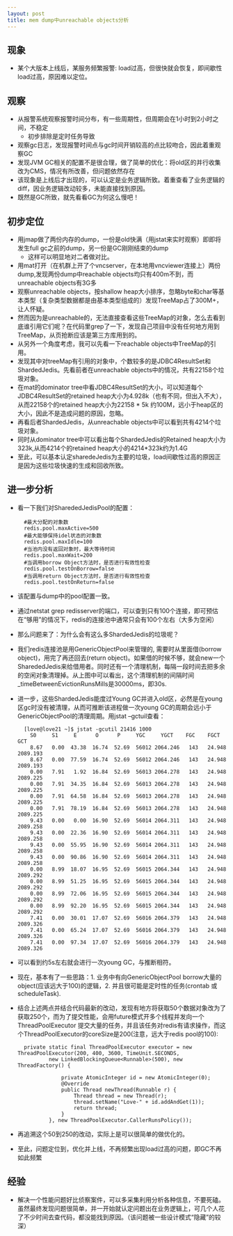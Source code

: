```yaml
---
layout: post
title: mem dump中unreachable objects分析
---
```


## 现象

* 某个大版本上线后，某服务频繁报警: load过高，但很快就会恢复，即间歇性load过高，原因难以定位。

## 观察

* 从报警系统观察报警时间分布，有一些周期性，但周期会在1小时到2小时之间，不稳定
  * 初步排除是定时任务导致
* 观察gc日志，发现报警时间点与gc时间开销较高的点比较吻合，因此着重观察GC
* 发现JVM GC相关的配置不是很合理，做了简单的优化：将old区的并行收集改为CMS，情况有所改善，但问题依然存在
* 该现象是上线后才出现的，可以认定是业务逻辑所致。着重查看了业务逻辑的diff，因业务逻辑改动较多，未能直接找到原因。
* 既然是GC所致，就先看看GC为何这么慢吧！

## 初步定位
* 用jmap做了两份内存的dump，一份是old快满（用jstat来实时观察）即即将发生full gc之前的dump，另一份是GC刚刚结束的dump
  * 这样可以明显地对二者做对比。
* 用mat打开（在机群上开了个vncserver，在本地用vncviewer连接上）两份dump,发现两份dump中reachable objects均只有400m不到，而unreachable objects有3G多
* 观察unreachable objects，按shallow heap大小排序，忽略byte和char等基本类型（复杂类型数据都是由基本类型组成的）发现TreeMap占了300M+，让人怀疑。
* 然而因为是unreachable的，无法直接查看这些TreeMap的对象，怎么去看到底谁引用它们呢？在代码里grep了一下，发现自己项目中没有任何地方用到TreeMap，从页抢断应该是第三方库用到的。* 从另外一个角度考虑，我可以先看一下reachable objects中TreeMap的引用。
* 发现其中对treeMap有引用的对象中，个数较多的是JDBC4ResultSet和ShardedJedis。先看前者在unreachable objects中的情况，共有22158个垃圾对象。
* 在mat的dominator tree中看JDBC4ResultSet的大小，可以知道每个JDBC4ResultSet的retained heap大小为4.928k（也有不同，但出入不大），从而22158个的retained heap大小为22158 * 5k 约100M，远小于heap区的大小，因此不是造成问题的原因，忽略。
* 再看后者ShardedJedis，从unreachable objects中可以看到共有4214个垃圾对象。
* 同时从dominator tree中可以看出每个ShardedJedis的Retained heap大小为323k,从而4214个的retained heap大小的4214*323k约为1.4G
* 至此，可以基本认定sharedeJedis为主要的垃圾，load间歇性过高的原因正是因为这些垃圾快速的生成和回收所致。

## 进一步分析
* 看一下我们对SharededJedisPool的配置：

		#最大分配的对象数
		redis.pool.maxActive=500
		#最大能够保持idel状态的对象数
		redis.pool.maxIdle=100
		#当池内没有返回对象时，最大等待时间
		redis.pool.maxWait=200
		#当调用borrow Object方法时，是否进行有效性检查
		redis.pool.testOnBorrow=false
		#当调用return Object方法时，是否进行有效性检查
		redis.pool.testOnReturn=false
		
* 该配置与dump中的pool配置一致。
* 通过netstat grep redisserver的端口，可以查到只有100个连接，即可预估在“够用”的情况下，redis的连接池中通常只会有100个左右（大多为空闲）
* 那么问题来了：为什么会有这么多ShardedJedis的垃圾呢？
* 我们redis连接池是用GenericObjectPool来管理的, 需要时从里面借(borrow object)，用完了再还回去(return object)。如果借的时候不够，就会new一个SharededJedis来给借用者。同时还有一个清理机制，每隔一段时间去把多余的空闲对象清理掉。从上图中可以看出，这个清理机制的间隔时间_timeBetweenEvictionRunsMills是30000ms，即30s.
* 进一步，这些ShardedJedis能度过Young GC并进入old区，必然是在young区gc时没有被清理，从而可推断该进程做一次young GC的周期会远小于GenericObjectPool的清理周期。用jstat –gctuil查看：

		[love@love21 ~]$ jstat -gcutil 21416 1000
		  S0     S1     E      O      P     YGC     YGCT    FGC    FGCT     GCT
		  8.67   0.00  43.38  16.74  52.69  56012 2064.246   143   24.948 2089.193
		  8.67   0.00  77.59  16.74  52.69  56012 2064.246   143   24.948 2089.193
		  0.00   7.91   1.92  16.84  52.69  56013 2064.278   143   24.948 2089.225
		  0.00   7.91  34.35  16.84  52.69  56013 2064.278   143   24.948 2089.225
		  0.00   7.91  64.58  16.84  52.69  56013 2064.278   143   24.948 2089.225
		  0.00   7.91  78.19  16.84  52.69  56013 2064.278   143   24.948 2089.225
		  9.43   0.00   0.00  16.90  52.69  56014 2064.311   143   24.948 2089.258
		  9.43   0.00  22.36  16.90  52.69  56014 2064.311   143   24.948 2089.258
		  9.43   0.00  55.95  16.90  52.69  56014 2064.311   143   24.948 2089.258
		  9.43   0.00  90.86  16.90  52.69  56014 2064.311   143   24.948 2089.258
		  0.00   8.99  18.07  16.95  52.69  56015 2064.344   143   24.948 2089.292
		  0.00   8.99  51.25  16.95  52.69  56015 2064.344   143   24.948 2089.292
		  0.00   8.99  72.06  16.95  52.69  56015 2064.344   143   24.948 2089.292
		  0.00   8.99  92.20  16.95  52.69  56015 2064.344   143   24.948 2089.292
		  7.41   0.00  30.01  17.07  52.69  56016 2064.379   143   24.948 2089.326
		  7.41   0.00  65.24  17.07  52.69  56016 2064.379   143   24.948 2089.326
		  7.41   0.00  97.34  17.07  52.69  56016 2064.379   143   24.948 2089.326

* 可以看到约5s左右就会进行一次young GC，与推断相符。
* 现在，基本有了一些思路：1. 业务中有向GenericObjectPool borrow大量的object(应该远大于100)的逻辑，2. 并且很可能是定时性的任务(crontab 或 scheduleTask). 
* 结合上述两点并结合代码最新的改动，发现有地方将获取50个数据对象改为了获取250个，而为了提交性能，会用future模式开多个线程并发向一个ThreadPoolExecutor 提交大量的任务，并且该任务对redis有请求操作，而这个ThreadPoolExecutor的coreSize是200(注意，远大于redis pool的100):

		private static final ThreadPoolExecutor executor = new ThreadPoolExecutor(200, 400, 3600, TimeUnit.SECONDS, 
		        new LinkedBlockingQueue<Runnable>(500), new ThreadFactory() {
		    
		            private AtomicInteger id = new AtomicInteger(0);
		            @Override
		            public Thread newThread(Runnable r) {
		                Thread thread = new Thread(r);
		                thread.setName("Love-" + id.addAndGet(1));
		                return thread;
		            }
		        }, new ThreadPoolExecutor.CallerRunsPolicy());


* 再追溯这个50到250的改动，实际上是可以很简单的做优化的。
* 至此，问题定位到，优化并上线，不再频繁出现load过高的问题，即GC不再如此频繁

## 经验
* 解决一个性能问题好比侦察案件，可以多采集利用分析各种信息，不要死磕。虽然最终发现问题很简单，并一开始就认定问题出在业务逻辑上，可几个人花了不少时间去查代码，都没能找到原因。（该问题被一些设计模式“隐藏”的较深）